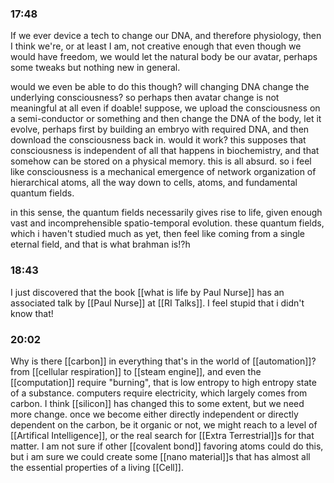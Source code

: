 ### 17:48
If we ever device a tech to change our DNA, and therefore physiology, then I think we're, or at least I am, not creative enough that even though we would have freedom, we would let the natural body be our avatar, perhaps some tweaks but nothing new in general.

would we even be able to do this though? will changing DNA change the underlying consciousness? so perhaps then avatar change is not meaningful at all even if doable! suppose, we upload the consciousness on a semi-conductor or something and then change the DNA of the body, let it evolve, perhaps first by building an embryo with required DNA, and then download the consciousness back in. would it work? this supposes that consciousness is independent of all that happens in biochemistry, and that somehow can be stored on a physical memory. this is all absurd. so i feel like consciousness is a mechanical emergence of network organization of hierarchical atoms, all the way down to cells, atoms, and fundamental quantum fields. 

in this sense, the quantum fields necessarily gives rise to life, given enough vast and incomprehensible spatio-temporal evolution. these quantum fields, which i haven't studied much as yet, then feel like coming from a single eternal field, and that is what brahman is!?h

### 18:43
I just discovered that the book [[what is life by Paul Nurse]] has an associated talk by [[Paul Nurse]] at [[RI Talks]]. I feel stupid that i didn't know that!

### 20:02
Why is there [[carbon]] in everything that's in the world of [[automation]]? from [[cellular respiration]] to [[steam engine]], and even the [[computation]] require "burning", that is low entropy to high entropy state of a substance. computers require electricity, which largely comes from carbon. I think [[silicon]] has changed this to some extent, but we need more change. once we become either directly independent or directly dependent on the carbon, be it organic or not, we might reach to a level of [[Artifical Intelligence]], or the real search for [[Extra Terrestrial]]s for that matter. I am not sure if other [[covalent bond]] favoring atoms could do this, but i am sure we could create some [[nano material]]s that has almost all the essential properties of a living [[Cell]].